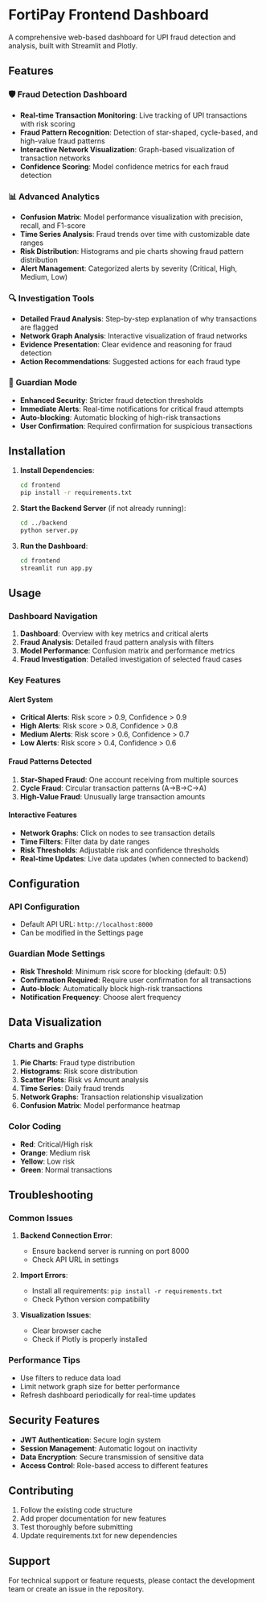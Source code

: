 # FortiPay Frontend Dashboard

A comprehensive web-based dashboard for UPI fraud detection and analysis, built with Streamlit and Plotly.

## Features

### 🛡️ Fraud Detection Dashboard
- **Real-time Transaction Monitoring**: Live tracking of UPI transactions with risk scoring
- **Fraud Pattern Recognition**: Detection of star-shaped, cycle-based, and high-value fraud patterns
- **Interactive Network Visualization**: Graph-based visualization of transaction networks
- **Confidence Scoring**: Model confidence metrics for each fraud detection

### 📊 Advanced Analytics
- **Confusion Matrix**: Model performance visualization with precision, recall, and F1-score
- **Time Series Analysis**: Fraud trends over time with customizable date ranges
- **Risk Distribution**: Histograms and pie charts showing fraud pattern distribution
- **Alert Management**: Categorized alerts by severity (Critical, High, Medium, Low)

### 🔍 Investigation Tools
- **Detailed Fraud Analysis**: Step-by-step explanation of why transactions are flagged
- **Network Graph Analysis**: Interactive visualization of fraud networks
- **Evidence Presentation**: Clear evidence and reasoning for fraud detection
- **Action Recommendations**: Suggested actions for each fraud type

### 🎯 Guardian Mode
- **Enhanced Security**: Stricter fraud detection thresholds
- **Immediate Alerts**: Real-time notifications for critical fraud attempts
- **Auto-blocking**: Automatic blocking of high-risk transactions
- **User Confirmation**: Required confirmation for suspicious transactions

## Installation

1. **Install Dependencies**:
   ```bash
   cd frontend
   pip install -r requirements.txt
   ```

2. **Start the Backend Server** (if not already running):
   ```bash
   cd ../backend
   python server.py
   ```

3. **Run the Dashboard**:
   ```bash
   cd frontend
   streamlit run app.py
   ```

## Usage

### Dashboard Navigation

1. **Dashboard**: Overview with key metrics and critical alerts
2. **Fraud Analysis**: Detailed fraud pattern analysis with filters
3. **Model Performance**: Confusion matrix and performance metrics
4. **Fraud Investigation**: Detailed investigation of selected fraud cases

### Key Features

#### Alert System
- **Critical Alerts**: Risk score > 0.9, Confidence > 0.9
- **High Alerts**: Risk score > 0.8, Confidence > 0.8
- **Medium Alerts**: Risk score > 0.6, Confidence > 0.7
- **Low Alerts**: Risk score > 0.4, Confidence > 0.6

#### Fraud Patterns Detected
1. **Star-Shaped Fraud**: One account receiving from multiple sources
2. **Cycle Fraud**: Circular transaction patterns (A→B→C→A)
3. **High-Value Fraud**: Unusually large transaction amounts

#### Interactive Features
- **Network Graphs**: Click on nodes to see transaction details
- **Time Filters**: Filter data by date ranges
- **Risk Thresholds**: Adjustable risk and confidence thresholds
- **Real-time Updates**: Live data updates (when connected to backend)

## Configuration

### API Configuration
- Default API URL: `http://localhost:8000`
- Can be modified in the Settings page

### Guardian Mode Settings
- **Risk Threshold**: Minimum risk score for blocking (default: 0.5)
- **Confirmation Required**: Require user confirmation for all transactions
- **Auto-block**: Automatically block high-risk transactions
- **Notification Frequency**: Choose alert frequency

## Data Visualization

### Charts and Graphs
1. **Pie Charts**: Fraud type distribution
2. **Histograms**: Risk score distribution
3. **Scatter Plots**: Risk vs Amount analysis
4. **Time Series**: Daily fraud trends
5. **Network Graphs**: Transaction relationship visualization
6. **Confusion Matrix**: Model performance heatmap

### Color Coding
- **Red**: Critical/High risk
- **Orange**: Medium risk
- **Yellow**: Low risk
- **Green**: Normal transactions

## Troubleshooting

### Common Issues

1. **Backend Connection Error**:
   - Ensure backend server is running on port 8000
   - Check API URL in settings

2. **Import Errors**:
   - Install all requirements: `pip install -r requirements.txt`
   - Check Python version compatibility

3. **Visualization Issues**:
   - Clear browser cache
   - Check if Plotly is properly installed

### Performance Tips
- Use filters to reduce data load
- Limit network graph size for better performance
- Refresh dashboard periodically for real-time updates

## Security Features

- **JWT Authentication**: Secure login system
- **Session Management**: Automatic logout on inactivity
- **Data Encryption**: Secure transmission of sensitive data
- **Access Control**: Role-based access to different features

## Contributing

1. Follow the existing code structure
2. Add proper documentation for new features
3. Test thoroughly before submitting
4. Update requirements.txt for new dependencies

## Support

For technical support or feature requests, please contact the development team or create an issue in the repository. 